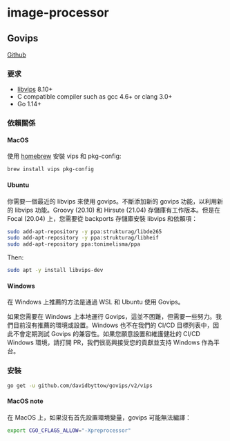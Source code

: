 # image-processor

## Govips 
[Github](https://github.com/davidbyttow/govips)

### 要求
- [libvips](https://github.com/libvips/libvips) 8.10+
- C compatible compiler such as gcc 4.6+ or clang 3.0+
- Go 1.14+

### 依賴關係
#### MacOS

使用 [homebrew](https://brew.sh/) 安裝 vips 和 pkg-config:

```bash
brew install vips pkg-config
```

#### Ubuntu

你需要一個最近的 libvips 來使用 govips。不斷添加新的 govips 功能，以利用新的 libvips 功能。Groovy (20.10) 和 Hirsute (21.04) 存儲庫有工作版本。但是在 Focal (20.04) 上，您需要從 backports 存儲庫安裝 libvips 和依賴項：

```bash
sudo add-apt-repository -y ppa:strukturag/libde265
sudo add-apt-repository -y ppa:strukturag/libheif
sudo add-apt-repository ppa:tonimelisma/ppa
```

Then:

```bash
sudo apt -y install libvips-dev
```

#### Windows

在 Windows 上推薦的方法是通過 WSL 和 Ubuntu 使用 Govips。

如果您需要在 Windows 上本地運行 Govips，這並不困難，但需要一些努力。我們目前沒有推薦的環境或設置。Windows 也不在我們的 CI/CD 目標列表中，因此不會定期測試 Govips 的兼容性。如果您願意設置和維護健壯的 CI/CD Windows 環境，請打開 PR，我們很高興接受您的貢獻並支持 Windows 作為平台。

### 安裝
```bash
go get -u github.com/davidbyttow/govips/v2/vips
```

#### MacOS note

在 MacOS 上，如果沒有首先設置環境變量，govips 可能無法編譯：

```bash
export CGO_CFLAGS_ALLOW="-Xpreprocessor"
```
